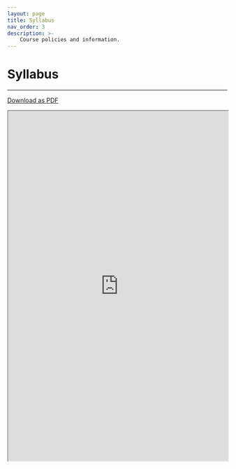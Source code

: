 ```yaml
---
layout: page
title: Syllabus
nav_order: 3
description: >-
    Course policies and information.
---
```


# Syllabus

<hr>

<a href="https://docs.google.com/document/d/1sEqBuqs7nsmCHphCB_Ttp8eYmvLYN4mb/export?format=pdf">Download as PDF</a>

<iframe src="https://docs.google.com/document/d/1sEqBuqs7nsmCHphCB_Ttp8eYmvLYN4mb/preview" width="100%" height="800"></iframe>
